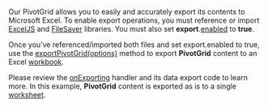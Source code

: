 Our PivotGrid allows you to easily and accurately export its contents to Microsoft Excel. To enable export operations, you must reference or import <a href="https://github.com/exceljs/exceljs" target="_blank">ExcelJS</a> and <a href="https://github.com/eligrey/FileSaver.js/" target="_blank">FileSaver</a> libraries. You must also set **export**.[enabled](/Documentation/ApiReference/UI_Widgets/dxPivotGrid/Configuration/export/#enabled) to **true**.

Once you’ve referenced/imported both files and set export.enabled to true, use the [exportPivotGrid(options)](/Documentation/ApiReference/Common/Utils/excelExporter/#exportPivotGridoptions) method to export **PivotGrid** content to an Excel <a href="https://github.com/exceljs/exceljs#create-a-workbook" target="_blank">workbook</a>.


Please review the [onExporting](/Documentation/ApiReference/UI_Widgets/dxPivotGrid/Configuration/#onExporting) handler and its data export code to learn more. In this example, **PivotGrid** content is exported as is to a single <a href="https://github.com/exceljs/exceljs#add-a-worksheet" target="_blank">worksheet</a>.
